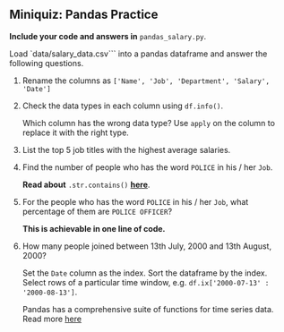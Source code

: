 ## Miniquiz: Pandas Practice

**Include your code and answers in** `pandas_salary.py`.

Load `data/salary_data.csv``` into a pandas dataframe and answer the following
questions.

1. Rename the columns as `['Name', 'Job', 'Department', 'Salary', 'Date']`

2. Check the data types in each column using `df.info()`.

   Which column has the wrong data type? Use `apply` on the column
   to replace it with the right type.

3. List the top 5 job titles with the highest average salaries.

4. Find the number of people who has the word `POLICE` in his / her
   `Job`.

   **Read about** `.str.contains()` [**here**](http://stackoverflow.com/questions/11350770/pandas-dataframe-select-by-partial-string).

5. For the people who has the word `POLICE` in his / her `Job`,
   what percentage of them are `POLICE OFFICER`?

   **This is achievable in one line of code.**

6. How many people joined between 13th July, 2000 and 13th August, 2000?

   Set the `Date` column as the index. Sort the dataframe by the index.
   Select rows of a particular time window,
   e.g. `df.ix['2000-07-13' : '2000-08-13']`.

   Pandas has a comprehensive suite of functions for time series data. Read
   more [here](http://nbviewer.ipython.org/github/changhiskhan/talks/blob/master/pydata2012/pandas_timeseries.ipynb)

